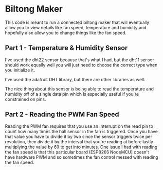 <h1>Biltong Maker</h1>

This code is meant to run a connected biltong maker that will eventually allow you to view details like fan speed, temperature and humidity and hopefully also allow you to change things like the fan speed.

<h2>Part 1 - Temperature & Humidity Sensor</h2>

I've used the dht22 sensor because that's what I had, but the dht11 sensor should work equally well you will just need to choose the correct type when you initialize it.

I've used the adafruit DHT library, but there are other libraries as well.

The nice thing about this sensor is being able to read the temperature and humidity off of a single data pin which is especially useful if you're constrained on pins.

<h2>Part 2 - Reading the PWM Fan Speed</h2>

Reading the PWM fan requires that you use an interrupt on the read pin to count how many times the hall sensor in the fan is triggered. Once you have that value you have to divide it by two since the sensor triggers twice per revolution, then divide it by the interval that you're reading at before lastly multiplying the value by 60 to get into minutes. One issue I had with reading the fan speed is that this particular board (ESP8266 NodeMCU) doesn't have hardware PWM and so sometimes the fan control messed with reading the fan speed. 